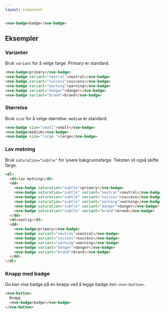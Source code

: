 ```yaml
---
layout: component
---
```


<CodeExamplePreview>

```html
<nve-badge>badge</nve-badge>
```

</CodeExamplePreview>

## Eksempler

### Varianter

Bruk `variant` for å velge farge. Primary er standard.

<CodeExamplePreview>

```html
<nve-badge>primary</nve-badge>
<nve-badge variant="neutral">neutral</nve-badge>
<nve-badge variant="success">success</nve-badge>
<nve-badge variant="warning">warning</nve-badge>
<nve-badge variant="danger">danger</nve-badge>
<nve-badge variant="brand">brand</nve-badge>
```

</CodeExamplePreview>

### Størrelse

Bruk `size` for å velge størrelse. `medium` er standard.

<CodeExamplePreview>

```html
<nve-badge size="small">small</nve-badge>
<nve-badge>medium</nve-badge>
<nve-badge size="large ">large</nve-badge>
```

</CodeExamplePreview>

### Lav metning

Bruk `saturation="subtle"` for lysere bakgrunnsfarge. Teksten vil også skifte farge.

<CodeExamplePreview>

```html
<dl>
  <dt>lav metning</dt>
  <dd>
    <nve-badge saturation="subtle">primary</nve-badge>
    <nve-badge saturation="subtle" variant="neutral">neutral</nve-badge>
    <nve-badge saturation="subtle" variant="success">success</nve-badge>
    <nve-badge saturation="subtle" variant="warning">warning</nve-badge>
    <nve-badge saturation="subtle" variant="danger">danger</nve-badge>
    <nve-badge saturation="subtle" variant="brand">brand</nve-badge>
  </dd>
  <dt>vanlig</dt>
  <dd>
    <nve-badge>primary</nve-badge>
    <nve-badge variant="neutral">neutral</nve-badge>
    <nve-badge variant="success">success</nve-badge>
    <nve-badge variant="warning">warning</nve-badge>
    <nve-badge variant="danger">danger</nve-badge>
    <nve-badge variant="brand">brand</nve-badge>
  </dd>
</dl>
```

</CodeExamplePreview>

### Knapp med badge

Du kan vise badge på en knapp ved å legge badge inni `<nve-button>`.

<CodeExamplePreview>

```html
<nve-button>
  Knapp
  <nve-badge>badge</nve-badge>
</nve-button>
```

</CodeExamplePreview>
